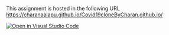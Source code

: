 This assignment is hosted in the following URL 
https://charanaalapu.github.io/Covid19cloneByCharan.github.io/


[![Open in Visual Studio Code](https://classroom.github.com/assets/open-in-vscode-c66648af7eb3fe8bc4f294546bfd86ef473780cde1dea487d3c4ff354943c9ae.svg)](https://classroom.github.com/online_ide?assignment_repo_id=10143163&assignment_repo_type=AssignmentRepo)
